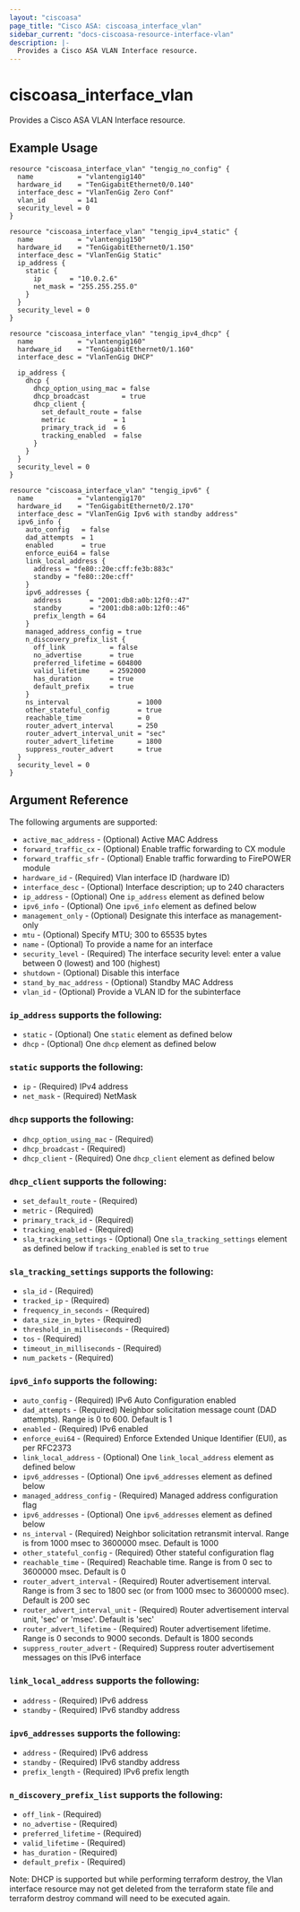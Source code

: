 ```yaml
---
layout: "ciscoasa"
page_title: "Cisco ASA: ciscoasa_interface_vlan"
sidebar_current: "docs-ciscoasa-resource-interface-vlan"
description: |-
  Provides a Cisco ASA VLAN Interface resource.
---
```


# ciscoasa_interface_vlan

Provides a Cisco ASA VLAN Interface resource.

## Example Usage

```hcl
resource "ciscoasa_interface_vlan" "tengig_no_config" {
  name           = "vlantengig140"
  hardware_id    = "TenGigabitEthernet0/0.140"
  interface_desc = "VlanTenGig Zero Conf"
  vlan_id        = 141
  security_level = 0
}

resource "ciscoasa_interface_vlan" "tengig_ipv4_static" {
  name           = "vlantengig150"
  hardware_id    = "TenGigabitEthernet0/1.150"
  interface_desc = "VlanTenGig Static"
  ip_address {
    static {
      ip       = "10.0.2.6"
      net_mask = "255.255.255.0"
    }
  }
  security_level = 0
}

resource "ciscoasa_interface_vlan" "tengig_ipv4_dhcp" {
  name           = "vlantengig160"
  hardware_id    = "TenGigabitEthernet0/1.160"
  interface_desc = "VlanTenGig DHCP"

  ip_address {
    dhcp {
      dhcp_option_using_mac = false
      dhcp_broadcast        = true
      dhcp_client {
        set_default_route = false
        metric            = 1
        primary_track_id  = 6
        tracking_enabled  = false
      }
    }
  }
  security_level = 0
}

resource "ciscoasa_interface_vlan" "tengig_ipv6" {
  name           = "vlantengig170"
  hardware_id    = "TenGigabitEthernet0/2.170"
  interface_desc = "VlanTenGig Ipv6 with standby address"
  ipv6_info {
    auto_config   = false
    dad_attempts  = 1
    enabled       = true
    enforce_eui64 = false
    link_local_address {
      address = "fe80::20e:cff:fe3b:883c"
      standby = "fe80::20e:cff"
    }
    ipv6_addresses {
      address       = "2001:db8:a0b:12f0::47"
      standby       = "2001:db8:a0b:12f0::46"
      prefix_length = 64
    }
    managed_address_config = true
    n_discovery_prefix_list {
      off_link           = false
      no_advertise       = true
      preferred_lifetime = 604800
      valid_lifetime     = 2592000
      has_duration       = true
      default_prefix     = true
    }
    ns_interval                 = 1000
    other_stateful_config       = true
    reachable_time              = 0
    router_advert_interval      = 250
    router_advert_interval_unit = "sec"
    router_advert_lifetime      = 1800
    suppress_router_advert      = true
  }
  security_level = 0
}
```

## Argument Reference

The following arguments are supported:

* `active_mac_address` - (Optional) Active MAC Address
* `forward_traffic_cx` - (Optional) Enable traffic forwarding to CX module
* `forward_traffic_sfr` - (Optional) Enable traffic forwarding to FirePOWER module
* `hardware_id` - (Required) Vlan interface ID (hardware ID)
* `interface_desc` - (Optional) Interface description; up to 240 characters
* `ip_address` - (Optional) One `ip_address` element as defined below
* `ipv6_info` - (Optional) One `ipv6_info` element as defined below
* `management_only` - (Optional) Designate this interface as management-only
* `mtu` - (Optional) Specify MTU; 300 to 65535 bytes
* `name` - (Optional) To provide a name for an interface
* `security_level` - (Required) The interface security level: enter a value between 0 (lowest) and 100 (highest)
* `shutdown` - (Optional) Disable this interface
* `stand_by_mac_address` - (Optional) Standby MAC Address
* `vlan_id` - (Optional) Provide a VLAN ID for the subinterface

### `ip_address` supports the following:

* `static` - (Optional) One `static` element as defined below
* `dhcp` - (Optional) One `dhcp` element as defined below

### `static` supports the following:

* `ip` - (Required) IPv4 address
* `net_mask` - (Required) NetMask

### `dhcp` supports the following:

* `dhcp_option_using_mac` - (Required)
* `dhcp_broadcast` - (Required)
* `dhcp_client` - (Required) One `dhcp_client` element as defined below

### `dhcp_client` supports the following:

* `set_default_route` - (Required)
* `metric` - (Required)
* `primary_track_id` - (Required)
* `tracking_enabled` - (Required)
* `sla_tracking_settings` - (Optional) One `sla_tracking_settings` element as defined below if `tracking_enabled` is set to `true`

### `sla_tracking_settings` supports the following:

* `sla_id` - (Required)
* `tracked_ip` - (Required)
* `frequency_in_seconds` - (Required)
* `data_size_in_bytes` - (Required)
* `threshold_in_milliseconds` - (Required)
* `tos` - (Required)
* `timeout_in_milliseconds` - (Required)
* `num_packets` - (Required)

### `ipv6_info` supports the following:

* `auto_config` - (Required) IPv6 Auto Configuration enabled
* `dad_attempts` - (Required) Neighbor solicitation message count (DAD attempts). Range is 0 to 600. Default is 1
* `enabled` - (Required) IPv6 enabled
* `enforce_eui64` - (Required) Enforce Extended Unique Identifier (EUI), as per RFC2373
* `link_local_address` - (Optional) One `link_local_address` element as defined below
* `ipv6_addresses` - (Optional) One `ipv6_addresses` element as defined below
* `managed_address_config` - (Required) Managed address configuration flag
* `ipv6_addresses` - (Optional) One `ipv6_addresses` element as defined below
* `ns_interval` - (Required) Neighbor solicitation retransmit interval. Range is from 1000 msec to 3600000 msec. Default is 1000
* `other_stateful_config` - (Required) Other stateful configuration flag
* `reachable_time` - (Required) Reachable time. Range is from 0 sec to 3600000 msec. Default is 0
* `router_advert_interval` - (Required) Router advertisement interval. Range is from 3 sec to 1800 sec (or from 1000 msec to 3600000 msec). Default is 200 sec
* `router_advert_interval_unit` - (Required) Router advertisement interval unit, 'sec' or 'msec'. Default is 'sec'
* `router_advert_lifetime` - (Required) Router advertisement lifetime. Range is 0 seconds to 9000 seconds. Default is 1800 seconds
* `suppress_router_advert` - (Required) Suppress router advertisement messages on this IPv6 interface

### `link_local_address` supports the following:

* `address` - (Required) IPv6 address
* `standby` - (Required) IPv6 standby address

### `ipv6_addresses` supports the following:

* `address` - (Required) IPv6 address
* `standby` - (Required) IPv6 standby address
* `prefix_length` - (Required) IPv6 prefix length

### `n_discovery_prefix_list` supports the following:

* `off_link` - (Required)
* `no_advertise` - (Required)
* `preferred_lifetime` - (Required)
* `valid_lifetime` - (Required)
* `has_duration` - (Required)
* `default_prefix` - (Required)

Note: DHCP is supported but while performing terraform destroy, the Vlan interface resource may not get deleted from the terraform state file and terraform destroy command will need to be executed again.
